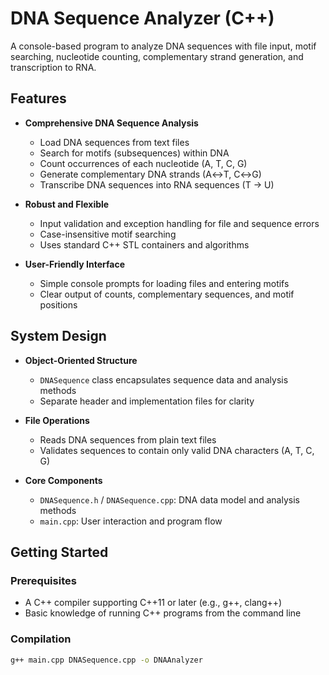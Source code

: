 # DNA Sequence Analyzer (C++)

A console-based program to analyze DNA sequences with file input, motif searching, nucleotide counting, complementary strand generation, and transcription to RNA.

## Features

- **Comprehensive DNA Sequence Analysis**
  - Load DNA sequences from text files
  - Search for motifs (subsequences) within DNA
  - Count occurrences of each nucleotide (A, T, C, G)
  - Generate complementary DNA strands (A↔T, C↔G)
  - Transcribe DNA sequences into RNA sequences (T → U)

- **Robust and Flexible**
  - Input validation and exception handling for file and sequence errors
  - Case-insensitive motif searching
  - Uses standard C++ STL containers and algorithms

- **User-Friendly Interface**
  - Simple console prompts for loading files and entering motifs
  - Clear output of counts, complementary sequences, and motif positions

## System Design

- **Object-Oriented Structure**
  - `DNASequence` class encapsulates sequence data and analysis methods
  - Separate header and implementation files for clarity

- **File Operations**
  - Reads DNA sequences from plain text files
  - Validates sequences to contain only valid DNA characters (A, T, C, G)

- **Core Components**
  - `DNASequence.h` / `DNASequence.cpp`: DNA data model and analysis methods
  - `main.cpp`: User interaction and program flow

## Getting Started

### Prerequisites

- A C++ compiler supporting C++11 or later (e.g., g++, clang++)
- Basic knowledge of running C++ programs from the command line

### Compilation

```bash
g++ main.cpp DNASequence.cpp -o DNAAnalyzer
